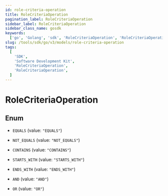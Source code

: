 ```yaml
---
id: role-criteria-operation
title: RoleCriteriaOperation
pagination_label: RoleCriteriaOperation
sidebar_label: RoleCriteriaOperation
sidebar_class_name: gosdk
keywords:
  ['go', 'Golang', 'sdk', 'RoleCriteriaOperation', 'RoleCriteriaOperation']
slug: /tools/sdk/go/v3/models/role-criteria-operation
tags:
  [
    'SDK',
    'Software Development Kit',
    'RoleCriteriaOperation',
    'RoleCriteriaOperation',
  ]
---
```


# RoleCriteriaOperation

## Enum

- `EQUALS` (value: `"EQUALS"`)

- `NOT_EQUALS` (value: `"NOT_EQUALS"`)

- `CONTAINS` (value: `"CONTAINS"`)

- `STARTS_WITH` (value: `"STARTS_WITH"`)

- `ENDS_WITH` (value: `"ENDS_WITH"`)

- `AND` (value: `"AND"`)

- `OR` (value: `"OR"`)
